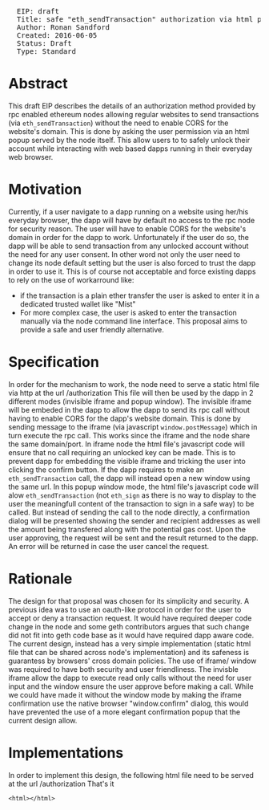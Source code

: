 <pre>
  EIP: draft
  Title: safe "eth_sendTransaction" authorization via html popup
  Author: Ronan Sandford <wighawag@gmail.com>
  Created: 2016-06-05
  Status: Draft
  Type: Standard
</pre>

Abstract
========
This draft EIP describes the details of an authorization method provided by rpc enabled ethereum nodes allowing regular websites to send transactions (via ```eth_sendTransaction```) without the need to enable CORS for the website's domain. This is done by asking the user permission via an html popup served by the node itself. This allow users to to safely unlock their account while interacting with web based dapps running in their everyday web browser.

Motivation
==========
Currently, if a user navigate to a dapp running on a website using her/his everyday browser, the dapp will have by default no access to the rpc node for security reason. The user will have to enable CORS for the website's domain in order for the dapp to work. Unfortunately if the user do so, the dapp will be able to send transaction from any unlocked account without the need for any user consent. In other word not only the user need to change its node default setting but the user is also forced to trust the dapp in order to use it. This is of course not acceptable and force existing dapps to rely on the use of workarround like:
- if the transaction is a plain ether transfer the user is asked to enter it in a dedicated trusted wallet like "Mist"
- For more complex case, the user is asked to enter the transaction manually via the node command line interface.
This proposal aims to provide a safe and user friendly alternative.

Specification
=============
In order for the mechanism to work, the node need to serve a static html file via http at the url <node url>/authorization 
This file will then be used by the dapp in 2 different modes (invisible iframe and popup window).
The invisible iframe will be embeded in the dapp to allow the dapp to send its rpc call without having to enable CORS for the dapp's website domain. This is done by sending message to the iframe (via javascript ```window.postMessage```) which in turn execute the rpc call. This works since the iframe and the node share the same domain/port.
In iframe node the html file's javascript code will ensure that no call requiring an unlocked key can be made. This is to prevent dapp for embedding the visible iframe and tricking the user into clicking the confirm button.
If the dapp requires to make an ```eth_sendTransaction``` call, the dapp will instead open a new window using the same url.
In this popup window mode, the html file's javascript code will alow ```eth_sendTransaction``` (not  ```eth_sign``` as there is no way to display to the user the meaningfull content of the transaction to sign in a safe way) to be called. But instead of sending the call to the node directly, a confirmation dialog will be presented showing the sender and recipient addresses as well the amount being transfered along with the potential gas cost. Upon the user approving, the request will be sent and the result returned to the dapp. An error will be returned in case the user cancel the request.


Rationale
=========
The design for that proposal was chosen for its simplicity and security. A previous idea was to use an oauth-like protocol in order for the user to accept or deny a transaction request. It would have required deeper code change in the node and some geth contributors argues that such change did not fit into geth code base as it would have required dapp aware code. 
The current design, instead has a very simple implementation (static html file that can be shared across node's implementation) and its safeness is guarantess by browsers' cross domain policies.
The use of iframe/ window was required to have both security and user friendliness. The invisble iframe allow the dapp to execute read only calls without the need for user input and the window ensure the user approve before making a call. While we could have made it without the window mode by making the iframe confirmation use the native browser "window.confirm" dialog, this would have prevented the use of a more elegant confirmation popup that the current design allow.


Implementations
===============
In order to implement this design, the following html file need to be served at the url <node url>/authorization
That's it


```
<html></html>
```